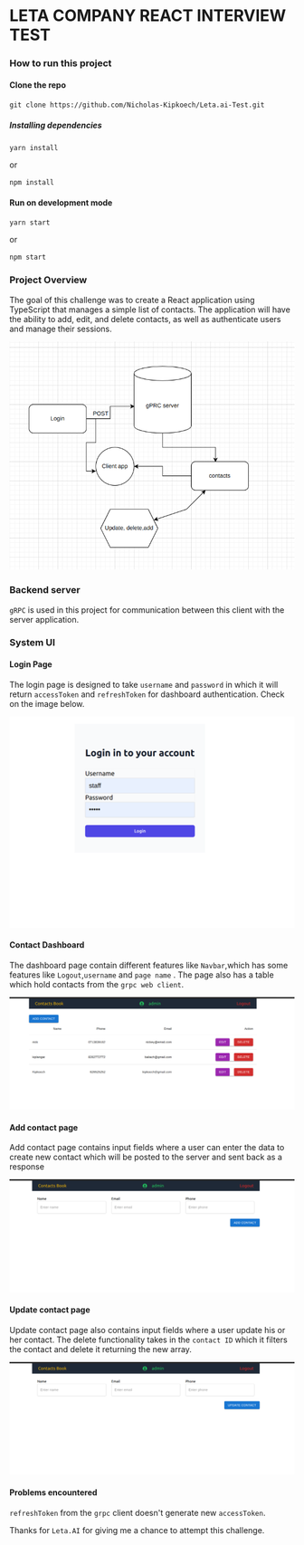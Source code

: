 # LETA COMPANY REACT INTERVIEW TEST

### How to run this project

#### Clone the repo

```
git clone https://github.com/Nicholas-Kipkoech/Leta.ai-Test.git
```

##### Installing dependencies

```
yarn install
```

or

```
npm install
```

#### Run on development mode

```
yarn start
```

or

```
npm start
```

### Project Overview

The goal of this challenge was to create a React application using TypeScript that manages a
simple list of contacts. The application will have the ability to add, edit, and delete contacts, as
well as authenticate users and manage their sessions.

![diagram flow](src/images/diagram.png)

### Backend server

`gRPC` is used in this project for communication between this client with the server application.

### System UI

#### Login Page

The login page is designed to take `username` and `password` in which it will return `accessToken` and `refreshToken` for dashboard authentication. Check on the image below.

![login page](src/images/Login.png)

#### Contact Dashboard

The dashboard page contain different features like `Navbar`,which has some features like `Logout`,`username` and `page name` . The page also has a table which hold contacts from the `grpc web client`.

![contact dashboard](src/images/contactdashboard.png)

#### Add contact page

Add contact page contains input fields where a user can enter the data to create new contact which will be posted to the server and sent back as a response

![add contact page](src/images/addContactPage.png)

#### Update contact page

Update contact page also contains input fields where a user update his or her contact. The delete functionality takes in the `contact ID` which it filters the contact and delete it returning the new array.

![update contact page](src/images/updateContactPage.png)

#### Problems encountered

`refreshToken` from the `grpc` client doesn't generate new `accessToken`.

Thanks for `Leta.AI` for giving me a chance to attempt this challenge.
